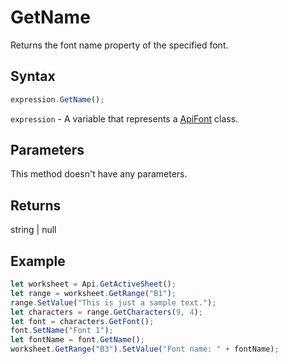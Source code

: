# GetName

Returns the font name property of the specified font.

## Syntax

```javascript
expression.GetName();
```

`expression` - A variable that represents a [ApiFont](../ApiFont.md) class.

## Parameters

This method doesn't have any parameters.

## Returns

string \| null

## Example



```javascript editor-
let worksheet = Api.GetActiveSheet();
let range = worksheet.GetRange("B1");
range.SetValue("This is just a sample text.");
let characters = range.GetCharacters(9, 4);
let font = characters.GetFont();
font.SetName("Font 1");
let fontName = font.GetName();
worksheet.GetRange("B3").SetValue("Font name: " + fontName);
```

